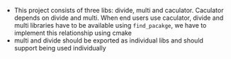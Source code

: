 - This project consists of three libs: divide, multi and caculator. Caculator depends on divide and multi. When end users use caculator, divide and multi libraries have to be available using `find_pacakge`, we have to implement this relationship using cmake
- multi and divide should be exported as individual libs and should support being used individually